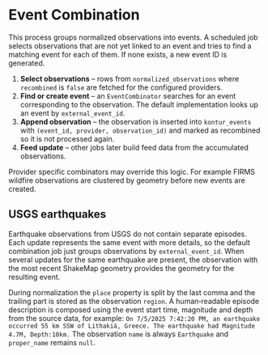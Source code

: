 # Event Combination

This process groups normalized observations into events. A scheduled job selects
observations that are not yet linked to an event and tries to find a matching
event for each of them. If none exists, a new event ID is generated.

1. **Select observations** – rows from `normalized_observations` where
   `recombined` is `false` are fetched for the configured providers.
2. **Find or create event** – an `EventCombinator` searches for an event
   corresponding to the observation. The default implementation looks up an
   event by `external_event_id`.
3. **Append observation** – the observation is inserted into `kontur_events`
   with `(event_id, provider, observation_id)` and marked as recombined so it is
   not processed again.
4. **Feed update** – other jobs later build feed data from the accumulated
   observations.

Provider specific combinators may override this logic. For example FIRMS
wildfire observations are clustered by geometry before new events are created.

## USGS earthquakes

Earthquake observations from USGS do not contain separate episodes. Each update
represents the same event with more details, so the default combination job just
groups observations by `external_event_id`. When several updates for the same
earthquake are present, the observation with the most recent ShakeMap geometry
provides the geometry for the resulting event.

During normalization the `place` property is split by the last comma and the
trailing part is stored as the observation `region`. A human‑readable episode
description is composed using the event start time, magnitude and depth from the
source data, for example: `On 7/5/2025 7:42:20 PM, an earthquake occurred 55 km
SSW of Lithakiá, Greece. The earthquake had Magnitude 4.7M, Depth:10km.` The
observation `name` is always `Earthquake` and `proper_name` remains `null`.
